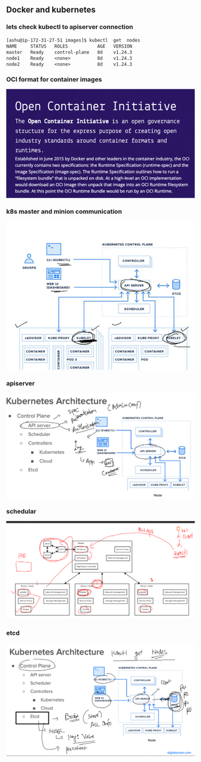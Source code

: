 ## Docker and kubernetes 

### lets check kubectl to apiserver connection 

```
[ashu@ip-172-31-27-51 images]$ kubectl  get  nodes
NAME     STATUS   ROLES           AGE   VERSION
master   Ready    control-plane   8d    v1.24.3
node1    Ready    <none>          8d    v1.24.3
node2    Ready    <none>          8d    v1.24.3
```

### OCI format for container images 

<img src="oci.png">

### k8s master and minion communication 

<img src="min.png">

### apiserver 

<img src="api.png">

### schedular 

<img src="sch.png">

### etcd 

<img src="etcd.png">



